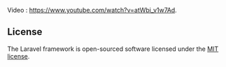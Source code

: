 Video : https://www.youtube.com/watch?v=atWbi_v1w7Ad.

## License

The Laravel framework is open-sourced software licensed under the [MIT license](https://opensource.org/licenses/MIT).
